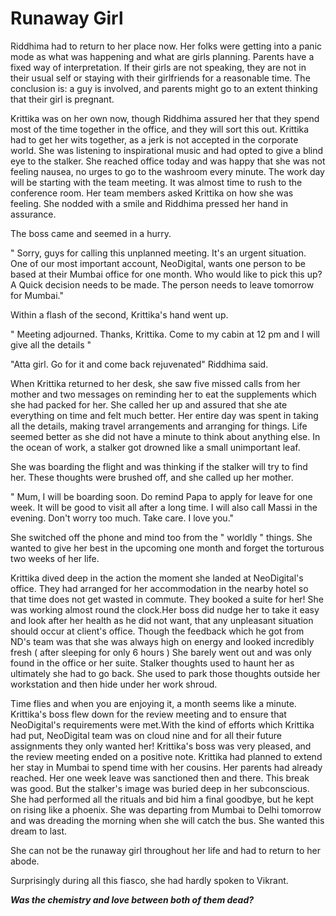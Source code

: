 # Runaway Girl

Riddhima had to return to her place now. Her folks were getting into a panic mode as what was happening and what are girls planning. Parents have a fixed way of interpretation. If their girls are not speaking, they are not in their usual self or staying with their girlfriends for a reasonable time. The conclusion is: a guy is involved, and parents might go to an extent thinking that their girl is pregnant.

Krittika was on her own now, though Riddhima assured her that they spend most of the time together in the office, and they will sort this out. Krittika had to get her wits together, as a jerk is not accepted in the corporate world. She was listening to inspirational music and had opted to give a blind eye to the stalker. She reached office today and was happy that she was not feeling nausea, no urges to go to the washroom every minute. The work day will be starting with the team meeting. It was almost time to rush to the conference room. Her team members asked Krittika on how she was feeling. She nodded with a smile and Riddhima pressed her hand in assurance.

The boss came and seemed in a hurry.

" Sorry, guys for calling this unplanned meeting. It's an urgent situation. One of our most important account, NeoDigital, wants one person to be based at their Mumbai office for one month. Who would like to pick this up? A Quick decision needs to be made. The person needs to leave tomorrow for Mumbai."

Within a flash of the second, Krittika's hand went up.

" Meeting adjourned. Thanks, Krittika. Come to my cabin at 12 pm and I will give all the details "

"Atta girl. Go for it and come back rejuvenated" Riddhima said.

When Krittika returned to her desk, she saw five missed calls from her mother and two messages on reminding her to eat the supplements which she had packed for her. She called her up and assured that she ate everything on time and felt much better. Her entire day was spent in taking all the details, making travel arrangements and arranging for things. Life seemed better as she did not have a minute to think about anything else. In the ocean of work, a stalker got drowned like a small unimportant leaf.

She was boarding the flight and was thinking if the stalker will try to find her. These thoughts were brushed off, and she called up her mother.

" Mum, I  will be boarding soon. Do remind Papa to apply for leave for one week. It will be good to visit all after a long time. I will also call Massi in the evening. Don't worry too much. Take care. I love you."

She switched off the phone and mind too from the " worldly " things. She wanted to give her best in the upcoming one month and forget the torturous two weeks of her life.

Krittika dived deep in the action the moment she landed at NeoDigital's office. They had arranged for her accommodation in the nearby hotel so that time does not get wasted in commute. They booked a suite for her! She was working almost round the clock.Her boss did nudge her to take it easy and look after her health as he did not want, that any unpleasant situation should occur at client's office. Though the feedback which he got from ND's team was that she was always high on energy and looked incredibly fresh ( after sleeping for only 6 hours ) She barely went out and was only found in the office or her suite. Stalker thoughts used to haunt her as ultimately she had to go back. She used to park those thoughts outside her workstation and then hide under her work shroud.

Time flies and when you are enjoying it, a month seems like a minute. Krittika's boss flew down for the review meeting and to ensure that NeoDigital's requirements were met.With the kind of efforts which Krittika had put, NeoDigital team was on cloud nine and for all their future assignments they only wanted her! Krittika's boss was very pleased, and the review meeting ended on a positive note. Krittika had planned to extend her stay in Mumbai to spend time with her cousins. Her parents had already reached. Her one week leave was sanctioned then and there. This break was good. But the stalker's image was buried deep in her subconscious. She had performed all the rituals and bid him a final goodbye, but he kept on rising like a phoenix. She was departing from Mumbai to Delhi tomorrow and was dreading the morning when she will catch the bus. She wanted this dream to last.

She can not be the runaway girl throughout her life and had to return to her abode.

Surprisingly during all this fiasco, she had hardly spoken to Vikrant.

***Was the chemistry and love between both of them dead?***